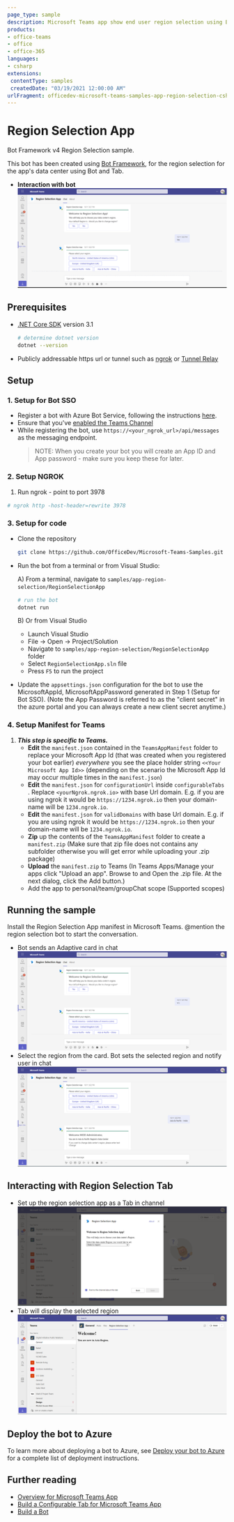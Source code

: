 ```yaml
---
page_type: sample
description: Microsoft Teams app show end user region selection using Bot and Tab
products:
- office-teams
- office
- office-365
languages:
- csharp
extensions:
 contentType: samples
 createdDate: "03/19/2021 12:00:00 AM"
urlFragment: officedev-microsoft-teams-samples-app-region-selection-csharp
---
```


# Region Selection App

Bot Framework v4 Region Selection sample.

This bot has been created using [Bot Framework](https://dev.botframework.com), for the region selection for the app's data center using Bot and Tab.

- **Interaction with bot**
![region-selection-bot ](RegionSectionApp/Images/region-selection.gif)

## Prerequisites

- [.NET Core SDK](https://dotnet.microsoft.com/download) version 3.1

  ```bash
  # determine dotnet version
  dotnet --version
  ```
- Publicly addressable https url or tunnel such as [ngrok](https://ngrok.com/) or [Tunnel Relay](https://github.com/OfficeDev/microsoft-teams-tunnelrelay) 

## Setup

### 1. Setup for Bot SSO

- Register a bot with Azure Bot Service, following the instructions [here](https://docs.microsoft.com/en-us/azure/bot-service/bot-service-quickstart-registration?view=azure-bot-service-3.0).
- Ensure that you've [enabled the Teams Channel](https://docs.microsoft.com/en-us/azure/bot-service/channel-connect-teams?view=azure-bot-service-4.0)
- While registering the bot, use `https://<your_ngrok_url>/api/messages` as the messaging endpoint.
    > NOTE: When you create your bot you will create an App ID and App password - make sure you keep these for later.

### 2. Setup NGROK
1) Run ngrok - point to port 3978

```bash
# ngrok http -host-header=rewrite 3978
```

### 3. Setup for code

- Clone the repository

    ```bash
    git clone https://github.com/OfficeDev/Microsoft-Teams-Samples.git
    ```

- Run the bot from a terminal or from Visual Studio:

  A) From a terminal, navigate to `samples/app-region-selection/RegionSelectionApp`

  ```bash
  # run the bot
  dotnet run
  ```

  B) Or from Visual Studio

  - Launch Visual Studio
  - File -> Open -> Project/Solution
  - Navigate to `samples/app-region-selection/RegionSelectionApp` folder
  - Select `RegionSelectionApp.sln` file
  - Press `F5` to run the project

 - Update the `appsettings.json` configuration for the bot to use the MicrosoftAppId, MicrosoftAppPassword generated in Step 1 (Setup for Bot SSO). (Note the App Password is referred to as the "client secret" in the azure portal and you can always create a new client secret anytime.)

 ### 4. Setup Manifest for Teams
1) __*This step is specific to Teams.*__
    - **Edit** the `manifest.json` contained in the  `TeamsAppManifest` folder to replace your Microsoft App Id (that was created when you registered your bot earlier) *everywhere* you see the place holder string `<<Your Microsoft App Id>>` (depending on the scenario the Microsoft App Id may occur multiple times in the `manifest.json`)
    - **Edit** the `manifest.json` for `configurationUrl` inside `configurableTabs` . Replace `<yourNgrok.ngrok.io>` with base Url domain. E.g. if you are using ngrok it would be `https://1234.ngrok.io` then your domain-name will be `1234.ngrok.io`.
    - **Edit** the `manifest.json` for `validDomains` with base Url domain. E.g. if you are using ngrok it would be `https://1234.ngrok.io` then your domain-name will be `1234.ngrok.io`.
    - **Zip** up the contents of the `TeamsAppManifest` folder to create a `manifest.zip` (Make sure that zip file does not contains any subfolder otherwise you will get error while uploading your .zip package)
    - **Upload** the `manifest.zip` to Teams (In Teams Apps/Manage your apps click "Upload an app". Browse to and Open the .zip file. At the next dialog, click the Add button.)
    - Add the app to personal/team/groupChat scope (Supported scopes)

## Running the sample

Install the Region Selection App manifest in Microsoft Teams. @mention the region selection bot to start the conversation.
- Bot sends an Adaptive card in chat
![image](RegionSectionApp/Images/region-details-bot.png)
- Select the region from the card. Bot sets the selected region and notify user in chat
![image](RegionSectionApp/Images/region-change-bot.png)

## Interacting with Region Selection Tab

- Set up the region selection app as a Tab in channel
![image](RegionSectionApp/Images/region-config.png)
- Tab will display the selected region
![image](RegionSectionApp/Images/region-details.png)

## Deploy the bot to Azure

To learn more about deploying a bot to Azure, see [Deploy your bot to Azure](https://aka.ms/azuredeployment) for a complete list of deployment instructions.


## Further reading
- [Overview for Microsoft Teams App](https://docs.microsoft.com/en-us/microsoftteams/platform/build-your-first-app/build-first-app-overview)
- [Build a Configurable Tab for Microsoft Teams App](https://docs.microsoft.com/en-us/microsoftteams/platform/build-your-first-app/build-channel-tab)
- [Build a Bot](https://docs.microsoft.com/en-us/microsoftteams/platform/build-your-first-app/build-bot)

